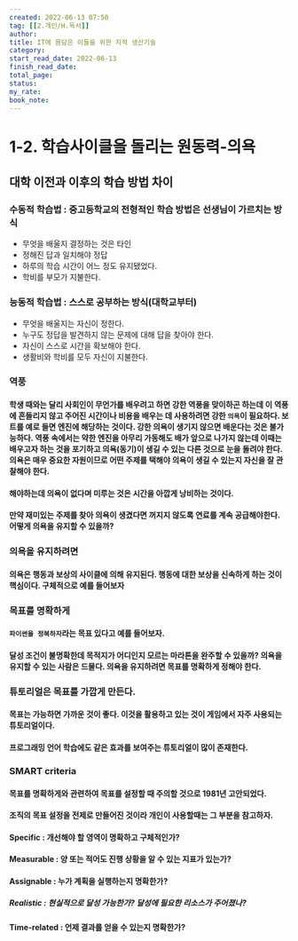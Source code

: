 ```yaml
---
created: 2022-06-13 07:50
tag: [[2.개인/H.독서]]
author:
title: IT에 몸담은 이들을 위한 지적 생산기술
category:
start_read_date: 2022-06-13
finish_read_date:
total_page:
status:
my_rate: 
book_note:
---
```

# 1-2. 학습사이클을 돌리는 원동력-의욕
## 대학 이전과 이후의 학습 방법 차이
### 수동적 학습법 : 중고등학교의 전형적인 학습 방법은 선생님이 가르치는 방식
- 무엇을 배울지 결정하는 것은 타인
- 정해진 답과 일치해야 정답
- 하루의 학습 시간이 어느 정도 유지됐었다.
- 학비를 부모가 지불한다.

### 능동적 학습법 : 스스로 공부하는 방식(대학교부터)
- 무엇을 배울지는 자신이 정한다.
- 누구도 정답을 발견하지 않는 문제에 대해 답을 찾아야 한다.
- 자신이 스스로 시간을 확보해야 한다.
- 생활비와 학비를 모두 자신이 지불한다.

### 역풍
#### 학생 때와는 달리 사회인이 무언가를 배우려고 하면 강한 역풍을 맞이하곤 하는데 이 역풍에 흔들리지 않고 주어진 시간이나 비용을 배우는 데 사용하려면 강한 `의욕`이 필요하다. 보트를 예로 들면 엔진에 해당하는 것이다. 강한 의욕이 생기지 않으면 배운다는 것은 불가능하다. 역풍 속에서는 약한 엔진을 아무리 가동해도 배가 앞으로 나가지 않는데 이때는 배우고자 하는 것을 포기하고 의욕(동기)이 생길 수 있는 다른 것으로 눈을 돌려야 한다. 의욕은 매우 중요한 자원이므로 어떤 주제를 택해야 의욕이 생길 수 있는지 자신을 잘 관찰해야 한다.
#### 해야하는데 의욕이 없다며 미루는 것은 시간을 아깝게 낭비하는 것이다.
#### 만약 재미있는 주제를 찾아 의욕이 생겼다면 꺼지지 않도록 연료를 계속 공급해야한다. 어떻게 의욕을 유지할 수 있을까?

### 의욕을 유지하려면
#### 의욕은 행동과 보상의 사이클에 의해 유지된다. 행동에 대한 보상을 신속하게 하는 것이 핵심이다. 구체적으로 예를 들어보자

### 목표를 명확하게
#### `파이썬을 정복하자`라는 목표 있다고 예를 들어보자.
#### 달성 조건이 불명확한데 목적지가 어디인지 모르는 마라톤을 완주할 수 있을까? 의욕을 유지할 수 있는 사람은 드물다. 의욕을 유지하려면 목표를 명확하게 정해야 한다.

### 튜토리얼은 목표를 가깝게 만든다.
#### 목표는 가능하면 가까운 것이 좋다. 이것을 활용하고 있는 것이 게임에서 자주 사용되는 튜토리얼이다.
#### 프로그래밍 언어 학습에도 같은 효과를 보여주는 튜토리얼이 많이 존재한다. 

### SMART criteria
#### 목표를 명확하게와 관련하여 목표를 설정할 때 주의할 것으로 1981년 고안되었다.
#### 조직의 목표 설정을 전제로 만들어진 것이라 개인이 사용할때는 그 부분을 참고하자.

#### Specific : 개선해야 할 영역이 명확하고 구체적인가?
#### Measurable : 양 또는 적어도 진행 상황을 알 수 있는 지표가 있는가?
#### Assignable : 누가 계획을 실행하는지 명확한가?
##### Realistic : 현실적으로 달성 가능한가? 달성에 필요한 리소스가 주어졌나?
#### Time-related : 언제 결과를 얻을 수 있는지 명확한가?
